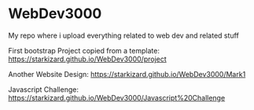 # WebDev3000
My repo where i upload everything related to web dev and related stuff

First bootstrap Project copied from a template:
https://starkizard.github.io/WebDev3000/project

Another Website Design:
https://starkizard.github.io/WebDev3000/Mark1

Javascript Challenge:
https://starkizard.github.io/WebDev3000/Javascript%20Challenge

